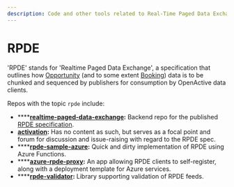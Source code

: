 ```yaml
---
description: Code and other tools related to Real-Time Paged Data Exchange.
---
```


# RPDE

'RPDE' stands for 'Realtime Paged Data Exchange', a specification that outlines how [Opportunity](https://www.openactive.io/modelling-opportunity-data/) \(and to some extent [Booking](https://www.openactive.io/open-booking-api/EditorsDraft/)\) data is to be chunked and sequenced by publishers for consumption by OpenActive data clients.

Repos with the topic `rpde` include:

* \*\*\*\*[**realtime-paged-data-exchange**](https://github.com/openactive/realtime-paged-data-exchange)**:** Backend repo for the published [RPDE specification](https://www.w3.org/2017/08/realtime-paged-data-exchange/).
* [**activation**](https://github.com/openactive/activation)**:** Has no content as such, but serves as a focal point and forum for discussion and issue-raising with regard to the RPDE spec. 
* \*\*\*\*[**rpde-sample-azure**](https://github.com/openactive/rpde-sample-azure)**:** Quick and dirty implementation of RPDE using Azure Functions.
* \*\*\*\*[**azure-rpde-proxy**](https://github.com/openactive/azure-rpde-proxy)**:** An app allowing RPDE clients to self-register, along with a deployment template for Azure services. 
* \*\*\*\*[**rpde-validator**](https://github.com/openactive/rpde-validator)**:** Library supporting validation of RPDE feeds.

